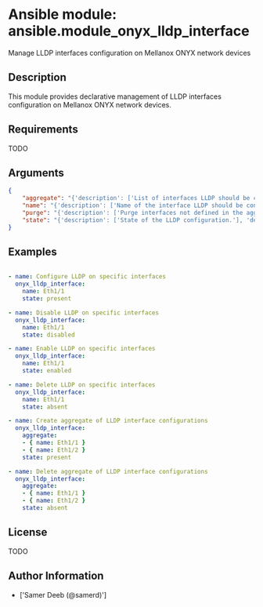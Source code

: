 # Ansible module: ansible.module_onyx_lldp_interface


Manage LLDP interfaces configuration on Mellanox ONYX network devices

## Description

This module provides declarative management of LLDP interfaces configuration on Mellanox ONYX network devices.

## Requirements

TODO

## Arguments

``` json
{
    "aggregate": "{'description': ['List of interfaces LLDP should be configured on.']}",
    "name": "{'description': ['Name of the interface LLDP should be configured on.']}",
    "purge": "{'description': ['Purge interfaces not defined in the aggregate parameter.'], 'type': 'bool', 'default': False}",
    "state": "{'description': ['State of the LLDP configuration.'], 'default': 'present', 'choices': ['present', 'absent', 'enabled', 'disabled']}",
}
```

## Examples


``` yaml

- name: Configure LLDP on specific interfaces
  onyx_lldp_interface:
    name: Eth1/1
    state: present

- name: Disable LLDP on specific interfaces
  onyx_lldp_interface:
    name: Eth1/1
    state: disabled

- name: Enable LLDP on specific interfaces
  onyx_lldp_interface:
    name: Eth1/1
    state: enabled

- name: Delete LLDP on specific interfaces
  onyx_lldp_interface:
    name: Eth1/1
    state: absent

- name: Create aggregate of LLDP interface configurations
  onyx_lldp_interface:
    aggregate:
    - { name: Eth1/1 }
    - { name: Eth1/2 }
    state: present

- name: Delete aggregate of LLDP interface configurations
  onyx_lldp_interface:
    aggregate:
    - { name: Eth1/1 }
    - { name: Eth1/2 }
    state: absent

```

## License

TODO

## Author Information
  - ['Samer Deeb (@samerd)']
